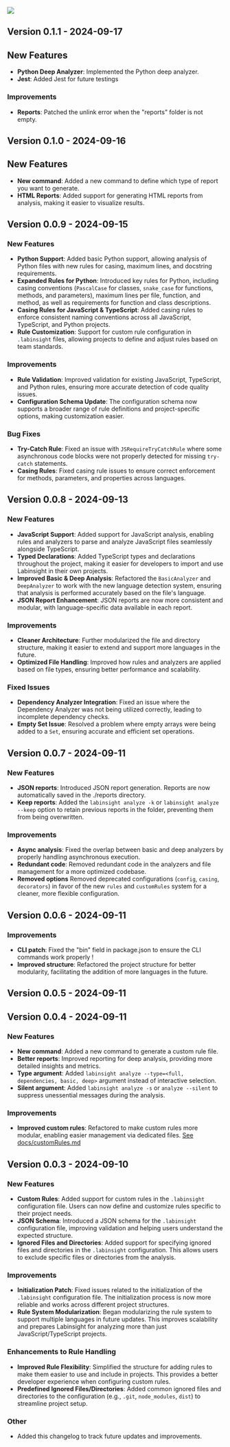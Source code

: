 ![](https://firebasestorage.googleapis.com/v0/b/lab-insight.appspot.com/o/Frame%203.png?alt=media&token=a104bd9c-f7bd-45ee-83d0-5049b0d3cf4d)

## Version 0.1.1 - 2024-09-17

## New Features

- **Python Deep Analyzer**: Implemented the Python deep analyzer.
- **Jest**: Added Jest for future testings

### Improvements

- **Reports**: Patched the unlink error when the "reports" folder is not empty.

## Version 0.1.0 - 2024-09-16

## New Features

- **New command**: Added a new command to define which type of report you want to generate.
- **HTML Reports**: Added support for generating HTML reports from analysis, making it easier to visualize results.

## Version 0.0.9 - 2024-09-15

### New Features

- **Python Support**: Added basic Python support, allowing analysis of Python files with new rules for casing, maximum lines, and docstring requirements.
- **Expanded Rules for Python**: Introduced key rules for Python, including casing conventions (`PascalCase` for classes, `snake_case` for functions, methods, and parameters), maximum lines per file, function, and method, as well as requirements for function and class descriptions.
- **Casing Rules for JavaScript & TypeScript**: Added casing rules to enforce consistent naming conventions across all JavaScript, TypeScript, and Python projects.
- **Rule Customization**: Support for custom rule configuration in `.labinsight` files, allowing projects to define and adjust rules based on team standards.

### Improvements

- **Rule Validation**: Improved validation for existing JavaScript, TypeScript, and Python rules, ensuring more accurate detection of code quality issues.
- **Configuration Schema Update**: The configuration schema now supports a broader range of rule definitions and project-specific options, making customization easier.

### Bug Fixes

- **Try-Catch Rule**: Fixed an issue with `JSRequireTryCatchRule` where some asynchronous code blocks were not properly detected for missing `try-catch` statements.
- **Casing Rules**: Fixed casing rule issues to ensure correct enforcement for methods, parameters, and properties across languages.

## Version 0.0.8 - 2024-09-13

### New Features

- **JavaScript Support**: Added support for JavaScript analysis, enabling rules and analyzers to parse and analyze JavaScript files seamlessly alongside TypeScript.
- **Typed Declarations**: Added TypeScript types and declarations throughout the project, making it easier for developers to import and use Labinsight in their own projects.
- **Improved Basic & Deep Analysis**: Refactored the `BasicAnalyzer` and `DeepAnalyzer` to work with the new language detection system, ensuring that analysis is performed accurately based on the file's language.
- **JSON Report Enhancement**: JSON reports are now more consistent and modular, with language-specific data available in each report.

### Improvements

- **Cleaner Architecture**: Further modularized the file and directory structure, making it easier to extend and support more languages in the future.
- **Optimized File Handling**: Improved how rules and analyzers are applied based on file types, ensuring better performance and scalability.

### Fixed Issues

- **Dependency Analyzer Integration**: Fixed an issue where the Dependency Analyzer was not being utilized correctly, leading to incomplete dependency checks.
- **Empty Set Issue**: Resolved a problem where empty arrays were being added to a `Set`, ensuring accurate and efficient set operations.

## Version 0.0.7 - 2024-09-11

### New Features

- **JSON reports**: Introduced JSON report generation. Reports are now automatically saved in the ./reports directory.
- **Keep reports**: Added the `labinsight analyze -k` or `labinsight analyze --keep` option to retain previous reports in the folder, preventing them from being overwritten.

### Improvements

- **Async analysis**: Fixed the overlap between basic and deep analyzers by properly handling asynchronous execution.
- **Redundant code**: Removed redundant code in the analyzers and file management for a more optimized codebase.
- **Removed options** Removed deprecated configurations (`config`, `casing`, `decorators`) in favor of the new `rules` and `customRules` system for a cleaner, more flexible configuration.

## Version 0.0.6 - 2024-09-11

### Improvements

- **CLI patch**: Fixed the "bin" field in package.json to ensure the CLI commands work properly !
- **Improved structure**: Refactored the project structure for better modularity, facilitating the addition of more languages in the future.

## Version 0.0.5 - 2024-09-11

## Version 0.0.4 - 2024-09-11

### New Features

- **New command**: Added a new command to generate a custom rule file.
- **Better reports**: Improved reporting for deep analysis, providing more detailed insights and metrics.
- **Type argument**: Added `labinsight analyze --type=<full, dependencies, basic, deep>` argument instead of interactive selection.
- **Silent argument**: Added `labinsight analyze -s` or `analyze --silent` to suppress unessential messages during the analysis.

### Improvements

- **Improved custom rules**: Refactored to make custom rules more modular, enabling easier management via dedicated files. [See docs/customRules.md](https://github.com/techfever-soft/labinsight/blob/main/docs/customRules.md)

## Version 0.0.3 - 2024-09-10

### New Features

- **Custom Rules**: Added support for custom rules in the `.labinsight` configuration file. Users can now define and customize rules specific to their project needs.
- **JSON Schema**: Introduced a JSON schema for the `.labinsight` configuration file, improving validation and helping users understand the expected structure.
- **Ignored Files and Directories**: Added support for specifying ignored files and directories in the `.labinsight` configuration. This allows users to exclude specific files or directories from the analysis.

### Improvements

- **Initialization Patch**: Fixed issues related to the initialization of the `.labinsight` configuration file. The initialization process is now more reliable and works across different project structures.
- **Rule System Modularization**: Began modularizing the rule system to support multiple languages in future updates. This improves scalability and prepares Labinsight for analyzing more than just JavaScript/TypeScript projects.

### Enhancements to Rule Handling

- **Improved Rule Flexibility**: Simplified the structure for adding rules to make them easier to use and include in projects. This provides a better developer experience when configuring custom rules.
- **Predefined Ignored Files/Directories**: Added common ignored files and directories to the configuration (e.g., `.git`, `node_modules`, `dist`) to streamline project setup.

### Other

- Added this changelog to track future updates and improvements.
